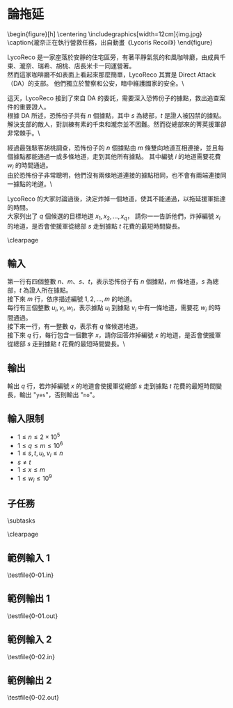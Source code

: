 # 論拖延

\begin{figure}[h]
\centering
\includegraphics[width=12cm]{img.jpg}
\caption{瀧奈正在執行營救任務，出自動畫《Lycoris Recoil》}
\end{figure}

LycoReco 是一家座落於安靜的住宅區旁，有著平靜氣氛的和風咖啡廳，由成員千束、瀧奈、瑞希、胡桃、店長米卡一同運營著。\
然而這家咖啡廳不如表面上看起來那麼簡單，LycoReco 其實是 Direct Attack（DA）的支部。
他們獨立於警察和公安，暗中維護國家的安全。\

這天，LycoReco 接到了來自 DA 的委託，需要深入恐怖份子的據點，救出追查案件的重要證人。\
根據 DA 所述，恐怖份子共有 $n$ 個據點，其中 $s$ 為總部，$t$ 是證人被囚禁的據點。\
解決支部的敵人，對訓練有素的千束和瀧奈並不困難。然而從總部來的菁英援軍卻非常棘手。\

經過最強駭客胡桃調查，恐怖份子的 $n$ 個據點由 $m$ 條雙向地道互相連接，並且每個據點都能通過一或多條地道，走到其他所有據點。
其中編號 $i$ 的地道需要花費 $w_i$ 的時間通過。\
由於恐怖份子非常聰明，他們沒有兩條地道連接的據點相同，也不會有兩端連接同一據點的地道。\

LycoReco 的大家討論過後，決定炸掉一個地道，使其不能通過，以拖延援軍抵達的時間。\
大家列出了 $q$ 個候選的目標地道 $x_1, x_2, \dots, x_q$，
請你一一告訴他們，炸掉編號 $x_i$ 的地道，是否會使援軍從總部 $s$ 走到據點 $t$ 花費的最短時間變長。

\clearpage

## 輸入

第一行有四個整數 $n$、$m$、$s$、$t$，表示恐怖份子有 $n$ 個據點，$m$ 條地道，$s$ 為總部，$t$ 為證人所在據點。\
接下來 $m$ 行，依序描述編號 $1, 2, \dots, m$ 的地道。\
每行有三個整數 $u_i, v_i, w_i$，表示據點 $u_i$ 到據點 $v_i$ 中有一條地道，需要花 $w_i$ 的時間通過。\
接下來一行，有一整數 $q$，表示有 $q$ 條候選地道。\
接下來 $q$ 行，每行包含一個數字 $x$，請你回答炸掉編號 $x$ 的地道，是否會使援軍從總部 $s$ 走到據點 $t$ 花費的最短時間變長。\

## 輸出

輸出 $q$ 行，若炸掉編號 $x$ 的地道會使援軍從總部 $s$ 走到據點 $t$ 花費的最短時間變長，輸出 "`yes`"，否則輸出 "`no`"。

## 輸入限制
 - $1 \le n \leq 2 \times 10^5$
 - $1 \le q \le m \le 10^6$
 - $1 \le s, t, u_i, v_i \le n$
 - $s \ne t$
 - $1 \le x \le m$
 - $1 \le w_i \le 10^9$

## 子任務
\subtasks

\clearpage

## 範例輸入 1
\testfile{0-01.in}

## 範例輸出 1
\testfile{0-01.out}

## 範例輸入 2
\testfile{0-02.in}

## 範例輸出 2
\testfile{0-02.out}
